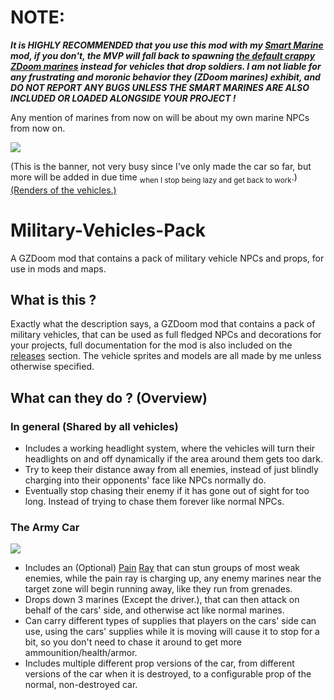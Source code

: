 # NOTE:
***It is HIGHLY RECOMMENDED that you use this mod with my [Smart Marine](https://github.com/inkoalawetrust/Smart-Marines/) mod, if you don't, the MVP will fall back to spawning [the default crappy ZDoom marines](https://zdoom.org/wiki/Classes:ScriptedMarine) instead for vehicles that drop soldiers. I am not liable for any frustrating and moronic behavior they (ZDoom marines) exhibit, and DO NOT REPORT ANY BUGS UNLESS THE SMART MARINES ARE ALSO INCLUDED OR LOADED ALONGSIDE YOUR PROJECT !***

Any mention of marines from now on will be about my own marine NPCs from now on.

![](https://i.imgur.com/OcBtUzo.png)

(This is the banner, not very busy since I've only made the car so far, but more will be added in due time <sub>when I stop being lazy and get back to work</sub>.)
[(Renders of the vehicles.)](https://imgur.com/a/KUhbDRZ)

# Military-Vehicles-Pack
A GZDoom mod that contains a pack of military vehicle NPCs and props, for use in mods and maps.

## What is this ?
Exactly what the description says, a GZDoom mod that contains a pack of military vehicles, that can be used as full fledged NPCs and decorations for your projects, full documentation for the mod is also included on the [releases](https://github.com/inkoalawetrust/Military-Vehicles-Pack/releases) section. The vehicle sprites and models are all made by me unless otherwise specified.

## What can they do ? (Overview)

### In general (Shared by all vehicles)
- Includes a working headlight system, where the vehicles will turn their headlights on and off dynamically if the area around them gets too dark.
- Try to keep their distance away from all enemies, instead of just blindly charging into their opponents' face like NPCs normally do.
- Eventually stop chasing their enemy if it has gone out of sight for too long. Instead of trying to chase them forever like normal NPCs.
### The Army Car
![](https://i.imgur.com/92UUuKGm.jpg)
- Includes an (Optional) [Pain](https://www.youtube.com/watch?v=kzG4oEutPbA) [Ray](https://en.wikipedia.org/wiki/Active_Denial_System) that can stun groups of most weak enemies, while the pain ray is charging up, any enemy marines near the target zone will begin running away, like they run from grenades.
- Drops down 3 marines (Except the driver.), that can then attack on behalf of the cars' side, and otherwise act like normal marines.
- Can carry different types of supplies that players on the cars' side can use, using the cars' supplies while it is moving will cause it to stop for a bit, so you don't need to chase it around to get more ammounition/health/armor.
- Includes multiple different prop versions of the car, from different versions of the car when it is destroyed, to a configurable prop of the normal, non-destroyed car.
